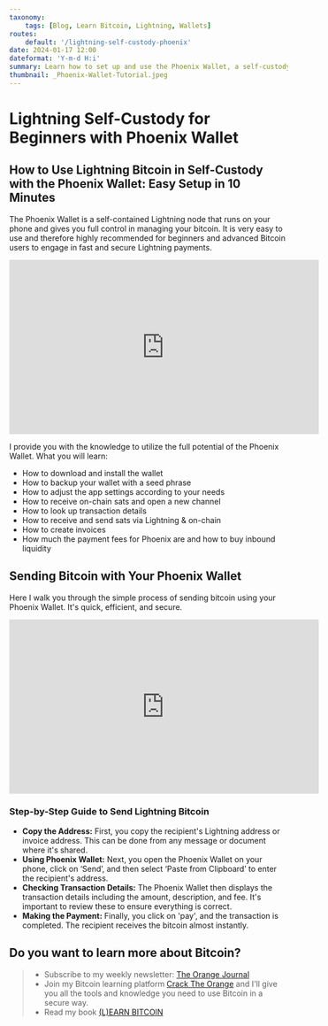 ```yaml
---
taxonomy:
    tags: [Blog, Learn Bitcoin, Lightning, Wallets]
routes:
    default: '/lightning-self-custody-phoenix'
date: 2024-01-17 12:00
dateformat: 'Y-m-d H:i'
summary: Learn how to set up and use the Phoenix Wallet, a self-custody Lightning wallet and node that runs on your phone.
thumbnail: _Phoenix-Wallet-Tutorial.jpeg
---
```


# Lightning Self-Custody for Beginners with Phoenix Wallet

## How to Use Lightning Bitcoin in Self-Custody with the Phoenix Wallet: Easy Setup in 10 Minutes

The Phoenix Wallet is a self-contained Lightning node that runs on your phone and gives you full control in managing your bitcoin. It is very easy to use and therefore highly recommended for beginners and advanced Bitcoin users to engage in fast and secure Lightning payments.

<iframe width="560" height="315" src="https://www.youtube.com/embed/chSktrFRN6E?si=LYhENkm5PTFr2cK5" title="YouTube video player" frameborder="0" allow="accelerometer; autoplay; clipboard-write; encrypted-media; gyroscope; picture-in-picture; web-share" allowfullscreen></iframe>

I provide you with the knowledge to utilize the full potential of the Phoenix Wallet. What you will learn:

* How to download and install the wallet
* How to backup your wallet with a seed phrase
* How to adjust the app settings according to your needs
* How to receive on-chain sats and open a new channel
* How to look up transaction details
* How to receive and send sats via Lightning & on-chain
* How to create invoices
* How much the payment fees for Phoenix are and how to buy inbound liquidity

## Sending Bitcoin with Your Phoenix Wallet
Here I walk you through the simple process of sending bitcoin using your Phoenix Wallet. It's quick, efficient, and secure. 

<iframe width="560" height="315" src="https://www.youtube.com/embed/eao2X2zSdbw?si=oaI1VN8lEX3tZkqW" title="YouTube video player" frameborder="0" allow="accelerometer; autoplay; clipboard-write; encrypted-media; gyroscope; picture-in-picture; web-share" allowfullscreen></iframe>

### Step-by-Step Guide to Send Lightning Bitcoin
* **Copy the Address:** First, you copy the recipient's Lightning address or invoice address. This can be done from any message or document where it's shared.
* **Using Phoenix Wallet:**  Next, you open the Phoenix Wallet on your phone, click on ‘Send’, and then select ‘Paste from Clipboard’ to enter the recipient's address.
* **Checking Transaction Details:** The Phoenix Wallet then displays the transaction details including the amount, description, and fee. It's important to review these to ensure everything is correct.
* **Making the Payment:** Finally, you click on 'pay', and the transaction is completed. The recipient receives the bitcoin almost instantly.

## Do you want to learn more about Bitcoin? 

> * Subscribe to my weekly newsletter: [The Orange Journal](https://anita.link/news)
> * Join my Bitcoin learning platform [Crack The Orange](https://cracktheorange.com) and I'll give you all the tools and knowledge you need to use Bitcoin in a secure way.
> * Read my book [(L)EARN BITCOIN](https://learnbitcoin.link/)
